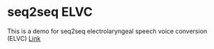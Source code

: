 # seq2seq ELVC
This is a demo for seq2seq electrolaryngeal speech voice conversion (ELVC)
[Link](https://ymchiqq.github.io/seq2seq-elvc/)